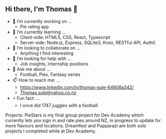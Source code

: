 ## Hi there, I'm Thomas 👋

- 🔭 I’m currently working on ...
    - Pie rating app
- 🌱 I’m currently learning ...
  - Client-side: HTML5, CSS, React, Typescript
  - Server-side: Node.js, Express, SQLite3, Knex, RESTful API, Auth0
- 👯 I’m looking to collaborate on ...
  - Anything I find interesting
- 🤔 I’m looking for help with ...
  - Job insights, internship positions 
- 💬 Ask me about ...
  - Football, Pies, Fantasy series
- 📫 How to reach me: ...
    - https://www.linkedin.com/in/thomas-sule-64808a342/ <br>
    - Thomas.sule@yahoo.co.nz
- ⚡ Fun fact: ...
  - I once did 1747 juggles with a football

Projects:
PieStars is my final group project for Dev Academy which currently lets you sign in and rate pies around NZ, in progress to update for more flavours and locations. Dreamfest and Pupparazi are both solo projects I completed while at Dev Academy.
